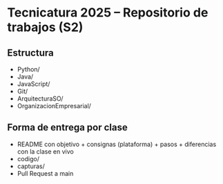 # Tecnicatura 2025 – Repositorio de trabajos (S2)

## Estructura
- Python/
- Java/
- JavaScript/
- Git/
- ArquitecturaSO/
- OrganizacionEmpresarial/

## Forma de entrega por clase
- README con objetivo + consignas (plataforma) + pasos + diferencias con la clase en vivo
- codigo/
- capturas/
- Pull Request a main

